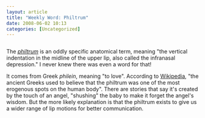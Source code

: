 ```yaml
---
layout: article
title: "Weekly Word: Philtrum"
date: 2008-06-02 10:13
categories: [Uncategorized]
---
```

<div class="figureleft"><img src="http://learningnerd.com/images/philtrum.jpg" alt="" /></div>

The <em><a href="http://dictionary.reference.com/browse/philtrum">philtrum</a></em> is an oddly specific anatomical term, meaning "the vertical indentation in the midline of the upper lip, also called the infranasal depression." I never knew there was even a word for that!

It comes from Greek <em>philein</em>, meaning "to love". According to <a href="http://en.wikipedia.org/wiki/Philtrum" title="Philtrum">Wikipedia</a>, "the ancient Greeks used to believe that the philtrum was one of the most erogenous spots on the human body". There are  stories that say it's created by the touch of an angel, "shushing" the baby to make it forget the angel's wisdom. But the more likely explanation is that the philtrum exists to give us a wider range of lip motions for better communication.
